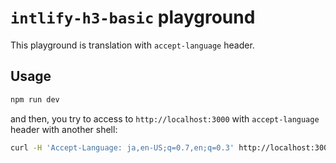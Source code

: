 # `intlify-h3-basic` playground

This playground is translation with `accept-language` header.

## Usage

```sh
npm run dev
```

and then, you try to access to `http://localhost:3000` with `accept-language` header with another
shell:

```sh
curl -H 'Accept-Language: ja,en-US;q=0.7,en;q=0.3' http://localhost:3000
```
